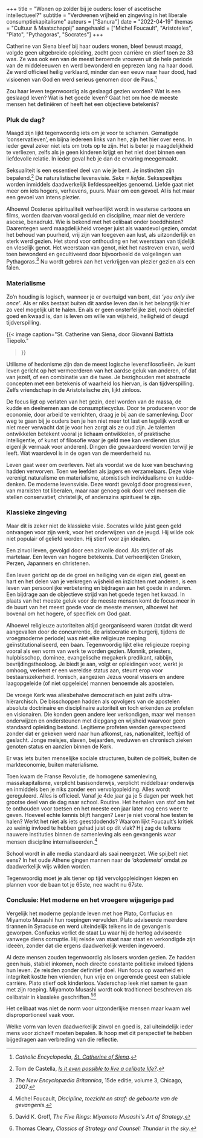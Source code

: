 +++
title     = "Wonen op zolder bij je ouders: loser of ascetische intellectueel?"
subtitle  = "Verdwenen vrijheid en zingeving in het liberale consumptiekapitalisme"
auteurs   = ["Sanura"]
date      = "2022-04-19"
themas    = "Cultuur & Maatschappij"
aangehaald = ["Michel Foucault", "Aristoteles", "Plato", "Pythagoras", "Socrates"]
+++


Catherine van Siena bleef bij haar ouders wonen, bleef bewust maagd, volgde geen uitgebreide opleiding, zocht geen carrière en stierf toen ze 33 was. Ze was ook een van de meest beroemde vrouwen uit de hele periode van de middeleeuwen en werd bewonderd en geprezen lang na haar dood. Ze werd officieel heilig verklaard, minder dan een eeuw naar haar dood, had visioenen van God en werd serieus genomen door de Paus.[^1]

Zou haar leven tegenwoordig als geslaagd gezien worden? Wat is een geslaagd leven? Wat is het goede leven? Gaat het om hoe de meeste mensen het definiëren of heeft het een objectieve betekenis?


### Pluk de dag?

Maagd zijn lijkt tegenwoordig iets om je voor te schamen. Gematigde ‘conservatieven’, en bijna iedereen links van hen, zijn het hier over eens. In ieder geval zeker niet iets om trots op te zijn. Het is beter je maagdelijkheid te verliezen, zelfs als je geen kinderen krijgt en het niet doet binnen een liefdevolle relatie. In ieder geval heb je dan de ervaring meegemaakt. 

Seksualiteit is een essentieel deel van wie je bent. Je instincten zijn bepalend.[^2] De naturalistische levensvisie. _Seks = liefde_. Seksspeeltjes worden inmiddels daadwerkelijk liefdesspeeltjes genoemd. Liefde gaat niet meer om iets hogers, verhevens, puurs. Maar om een gevoel. Al is het maar een gevoel van intens plezier. 

Alhoewel Oosterse spiritualiteit verheerlijkt wordt in westerse cartoons en films, worden daarvan vooral geduld en discipline, maar niet de verdere ascese, benadrukt. Wie is bekend met het celibaat onder boeddhisten? Daarentegen werd maagdelijkheid vroeger juist als waardevol gezien, omdat het behoud van puurheid, vrij zijn van toegeven aan lust, als uitzonderlijk en sterk werd gezien. Het stond voor onthouding en het weerstaan van tijdelijk en vleselijk genot. Het weerstaan van genot, niet het nastreven ervan, werd toen bewonderd en gecultiveerd door bijvoorbeeld de volgelingen van Pythagoras.[^3] Nu wordt gebrek aan het verkrijgen van plezier gezien als een falen. 


### Materialisme

Zo’n houding is logisch, wanneer je er overtuigd van bent, dat _‘you only live once’_. Als er niks bestaat buiten dit aardse leven dan is het belangrijk hier zo veel mogelijk uit te halen. En als er geen onsterfelijke ziel, noch objectief goed en kwaad is, dan is leven om wille van wijsheid, heiligheid of deugd tijdverspilling. 

{{< image
	caption="St. Catherine van Siena, door Giovanni Battista Tiepolo."
>}}

Utilisme of hedonisme zijn dan de meest logische levensfilosofieën. Je kunt leven gericht op het vermeerderen van het aardse geluk van anderen, of dat van jezelf, of een combinatie van die twee. Je bezighouden met abstracte concepten met een betekenis of waarheid los hiervan, is dan tijdverspilling. Zelfs vriendschap in de Aristotelische zin, lijkt zinloos.

De focus ligt op verlaten van het gezin, deel worden van de massa, de kudde en deelnemen aan de consumptiecyclus. Door te produceren voor de economie, door arbeid te verrichten, draag je bij aan de samenleving. Door weg te gaan bij je ouders ben je hen niet meer tot last en tegelijk wordt er niet meer verwacht dat je voor hen zorgt als ze oud zijn. Je talenten ontwikkelen betekent vooral je lichaam ontwikkelen, of praktische intelligentie, of kunst of filosofie waar je geld mee kan verdienen (dus eigenlijk vermaak voor anderen). Dingen die gewaardeerd worden terwijl je leeft. Wat waardevol is in de ogen van de meerderheid nu.

Leven gaat weer om overleven. Net als voordat we de luxe van beschaving hadden verworven. Toen we leefden als jagers en verzamelaars. Deze visie verenigt naturalisme en materialisme, atomistisch individualisme en kudde-denken. De moderne levensvisie. Deze wordt gevolgd door progressieven, van marxisten tot liberalen, maar raar genoeg ook door veel mensen die stellen conservatief, christelijk, of anderszins spiritueel te zijn. 


### Klassieke zingeving

Maar dit is zeker niet de klassieke visie. Socrates wilde juist geen geld ontvangen voor zijn werk, voor het onderwijzen van de jeugd. Hij wilde ook niet populair of geliefd worden. Hij stierf voor zijn idealen.

Een zinvol leven, gevolgd door een zinvolle dood. Als strijder of als martelaar. Een leven van hogere betekenis. Dat verheerlijkten Grieken, Perzen, Japanners en christenen. 

Een leven gericht op de de groei en heiliging van de eigen ziel, geest en hart en het delen van je verkregen wijsheid en inzichten met anderen, is een leven van persoonlijke verbetering en bijdragen aan het goede in anderen. Een bijdrage aan de objectieve strijd van het goede tegen het kwaad. In plaats van het meeste geluk voor de meeste mensen komt de focus meer in de buurt van het meest goede voor de meeste mensen, alhoewel het bovenal om het hogere, of specifiek om God gaat.

Alhoewel religieuze autoriteiten altijd georganiseerd waren (totdat dit werd aangevallen door de concurrentie, de aristocratie en burgerij, tijdens de vroegmoderne periode) was niet elke religieuze roeping geïnstitutionaliseerd, een baan. Tegenwoordig lijkt elke religieuze roeping vooral als een vorm van werk te worden gezien. Monnik, priesters, hulpbisschop, dominee, evangelische megakerk predikant, rabbijn, bevrijdingstheoloog. Je biedt je aan, volgt er opleidingen voor, werkt je omhoog, verleent er een wereldse status aan, steunt erop voor bestaanszekerheid. Ironisch, aangezien Jezus vooral vissers en andere laagopgeleide (of niet opgeleide) mannen benoemde als apostelen.

De vroege Kerk was allesbehalve democratisch en juist zelfs ultra-hiërarchisch. De bisschoppen hadden als opvolgers van de apostelen absolute doctrinaire en disciplinaire autoriteit en toch erkenden ze profeten en visionairen. Die konden geen andere leer verkondigen, maar wel mensen onderwijzen en ondersteunen met diepgang en wijsheid waarvoor geen standaard opleiding bestond. Legitieme profeten werden gerespecteerd zonder dat er gekeken werd naar hun afkomst, ras, nationaliteit, leeftijd of geslacht. Jonge meisjes, slaven, bejaarden, weduwen en chronisch zieken genoten status en aanzien binnen de Kerk.

Er was iets buiten menselijke sociale structuren, buiten de politiek, buiten de markteconomie, buiten materialisme. 

Toen kwam de Franse Revolutie, de homogene samenleving, massakapitalisme, verplicht basisonderwijs, verplicht middelbaar onderwijs en inmiddels ben je niks zonder een vervolgopleiding. Alles wordt gereguleerd. Alles is officieel. Vanaf je 4de jaar ga je 5 dagen per week het grootse deel van de dag naar school. Routine. Het herhalen van stof om het te onthouden voor toetsen en het meeste een jaar later nog eens weer te geven. Hoeveel echte kennis blijft hangen? Leer je niet vooral hoe testen te halen? Werkt het niet als iets geestdodends? Waarom lijkt Foucault’s kritiek zo weinig invloed te hebben gehad juist op dit vlak? Hij zag de telkens nauwere instituties binnen de samenleving als een gevangenis waar mensen discipline internaliseerden.[^5] 

School wordt in alle media standaard als saai neergezet. Wie spijbelt niet eens? In het oude Athene gingen mannen naar de _‘akademeia’_ omdat ze daadwerkelijk wijs wilden worden.

Tegenwoordig moet je als tiener op tijd vervolgopleidingen kiezen en plannen voor de baan tot je 65ste, nee wacht nu 67ste.


### Conclusie: Het moderne en het vroegere wijsgerige pad

Vergelijk het moderne geplande leven met hoe Plato, Confucius en Miyamoto Musashi hun roepingen vervulden. Plato adviseerde meerdere tirannen in Syracuse en werd uiteindelijk telkens in de gevangenis geworpen. Confucius verliet de staat Lu waar hij de hertog adviseerde vanwege diens corruptie. Hij reisde van staat naar staat en verkondigde zijn ideeën, zonder dat die ergens daadwerkelijk werden ingevoerd.

Al deze mensen zouden tegenwoordig als losers worden gezien. Ze hadden geen huis, stabiel inkomen, noch directe constante politieke invloed tijdens hun leven. Ze reisden zonder definitief doel. Hun focus op waarheid en integriteit kostte hen vrienden, hun vrije en ongeremde geest een stabiele carrière. Plato stierf ook kinderloos. Vaderschap leek niet samen te gaan met zijn roeping. Miyamoto Musashi wordt ook traditioneel beschreven als celibatair in klassieke geschriften.[^6][^7]

Het celibaat was niet de norm voor uitzonderlijke mensen maar kwam wel disproportioneel vaak voor. 

Welke vorm van leven daadwerkelijk zinvol en goed is, zal uiteindelijk ieder mens voor zichzelf moeten bepalen. Ik hoop met dit perspectief te hebben bijgedragen aan verbreding van die reflectie.


[^1]: _Catholic Encyclopedia_, _[St. Catherine of Siena](https://www.newadvent.org/cathen/03447a.htm)_.
[^2]: Tom de Castella, _[Is it even possible to live a celibate life?](https://www.bbc.com/news/magazine-21654663)_.
[^3]: _The New Encyclopædia Britannica_, 15de editie, volume 3, Chicago, 2007.
[^4]: _TV Tropes_, _[Must Not Die a Virgin](https://tvtropes.org/pmwiki/pmwiki.php/Main/MustNotDieAVirgin)_.
[^5]: Michel Foucault, _Discipline, toezicht en straf: de geboorte van de gevangenis_.
[^6]: David K. Groff, _The Five Rings: Miyamoto Musashi's Art of Strategy_.
[^7]: Thomas Cleary, _Classics of Strategy and Counsel: Thunder in the sky_.
